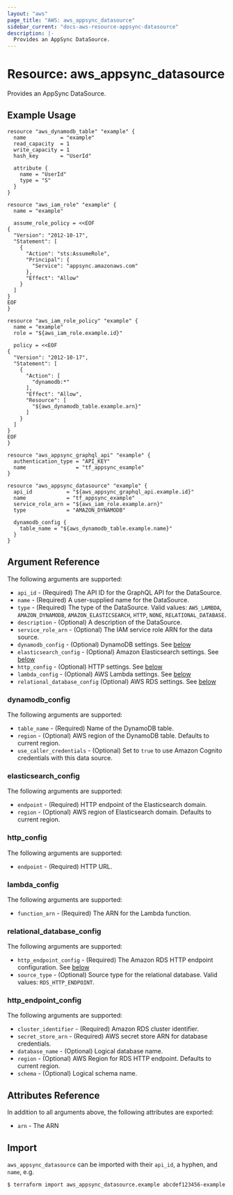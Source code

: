 ```yaml
---
layout: "aws"
page_title: "AWS: aws_appsync_datasource"
sidebar_current: "docs-aws-resource-appsync-datasource"
description: |-
  Provides an AppSync DataSource.
---
```


# Resource: aws_appsync_datasource

Provides an AppSync DataSource.

## Example Usage

```hcl
resource "aws_dynamodb_table" "example" {
  name           = "example"
  read_capacity  = 1
  write_capacity = 1
  hash_key       = "UserId"

  attribute {
    name = "UserId"
    type = "S"
  }
}

resource "aws_iam_role" "example" {
  name = "example"

  assume_role_policy = <<EOF
{
  "Version": "2012-10-17",
  "Statement": [
    {
      "Action": "sts:AssumeRole",
      "Principal": {
        "Service": "appsync.amazonaws.com"
      },
      "Effect": "Allow"
    }
  ]
}
EOF
}

resource "aws_iam_role_policy" "example" {
  name = "example"
  role = "${aws_iam_role.example.id}"

  policy = <<EOF
{
  "Version": "2012-10-17",
  "Statement": [
    {
      "Action": [
        "dynamodb:*"
      ],
      "Effect": "Allow",
      "Resource": [
        "${aws_dynamodb_table.example.arn}"
      ]
    }
  ]
}
EOF
}

resource "aws_appsync_graphql_api" "example" {
  authentication_type = "API_KEY"
  name                = "tf_appsync_example"
}

resource "aws_appsync_datasource" "example" {
  api_id           = "${aws_appsync_graphql_api.example.id}"
  name             = "tf_appsync_example"
  service_role_arn = "${aws_iam_role.example.arn}"
  type             = "AMAZON_DYNAMODB"

  dynamodb_config {
    table_name = "${aws_dynamodb_table.example.name}"
  }
}
```

## Argument Reference

The following arguments are supported:

* `api_id` - (Required) The API ID for the GraphQL API for the DataSource.
* `name` - (Required) A user-supplied name for the DataSource.
* `type` - (Required) The type of the DataSource. Valid values: `AWS_LAMBDA`, `AMAZON_DYNAMODB`, `AMAZON_ELASTICSEARCH`, `HTTP`, `NONE`, `RELATIONAL_DATABASE`.
* `description` - (Optional) A description of the DataSource.
* `service_role_arn` - (Optional) The IAM service role ARN for the data source.
* `dynamodb_config` - (Optional) DynamoDB settings. See [below](#dynamodb_config)
* `elasticsearch_config` - (Optional) Amazon Elasticsearch settings. See [below](#elasticsearch_config)
* `http_config` - (Optional) HTTP settings. See [below](#http_config)
* `lambda_config` - (Optional) AWS Lambda settings. See [below](#lambda_config)
* `relational_database_config` (Optional) AWS RDS settings. See [below](#relational_database_config)

### dynamodb_config

The following arguments are supported:

* `table_name` - (Required) Name of the DynamoDB table.
* `region` - (Optional) AWS region of the DynamoDB table. Defaults to current region.
* `use_caller_credentials` - (Optional) Set to `true` to use Amazon Cognito credentials with this data source.

### elasticsearch_config

The following arguments are supported:

* `endpoint` - (Required) HTTP endpoint of the Elasticsearch domain.
* `region` - (Optional) AWS region of Elasticsearch domain. Defaults to current region.

### http_config

The following arguments are supported:

* `endpoint` - (Required) HTTP URL.

### lambda_config

The following arguments are supported:

* `function_arn` - (Required) The ARN for the Lambda function.

### relational_database_config

The following arguments are supported:

* `http_endpoint_config` - (Required) The Amazon RDS HTTP endpoint configuration. See [below](#http_endpoint_config)
* `source_type` - (Optional) Source type for the relational database. Valid values: `RDS_HTTP_ENDPOINT`.

### http_endpoint_config

The following arguments are supported:

* `cluster_identifier` - (Required) Amazon RDS cluster identifier.
* `secret_store_arn` - (Required) AWS secret store ARN for database credentials.
* `database_name` - (Optional) Logical database name.
* `region` - (Optional) AWS Region for RDS HTTP endpoint. Defaults to current region.
* `schema` - (Optional) Logical schema name.

## Attributes Reference

In addition to all arguments above, the following attributes are exported:

* `arn` - The ARN

## Import

`aws_appsync_datasource` can be imported with their `api_id`, a hyphen, and `name`, e.g.

```
$ terraform import aws_appsync_datasource.example abcdef123456-example
```
